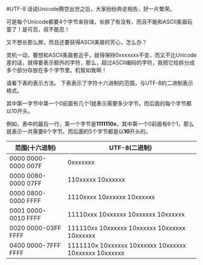 #UTF-8
话说Unicode腾空出世之后，大家纷纷奔走相告，好一片繁荣。

可是每个Unicode都要4个字节来存储，长胖了有没有，而且不能和ASCII美眉玩耍了！是可忍，叔不能忍！

又不想长那么胖，而且还要获得ASCII美眉的芳心，怎么办？

灵机一动，要想和ASCII美眉套近乎，就得保持0xxxxxxx不变，而又不比Unicode差的话，就得要表示额外的字符，那么，超过ASCII编码的字符，我把它给拆分成多个部分存放在多个字节里。机智如我啊！

请看下表的表示方法。
下表表示了字符十六进制的范围，与UTF-8的二进制表示格式。 

其中第一字节中第一个0前面有几个1就表示需要多少字节。而后面的每个字节都以10开头。

例如，表中的最后一行，第一个字节是**1111110x**，其中第一个0前面有6个1，那么就表示一共需要6个字节。而后面的5个字节都是以**10**开头的。

| 范围(十六进制) | UTF-8(二进制) |
| -- | -- |
| 0000 0000-0000 007F | 0xxxxxxx | 
| 0000 0080-0000 07FF | 110xxxxx 10xxxxxx | 
| 0000 0800-0000 FFFF | 1110xxxx 10xxxxxx 10xxxxxx |
| 0001 0000-0010 FFFF | 11110xxx 10xxxxxx 10xxxxxx 10xxxxxx |
| 0020 0000-03FF FFFF | 111110xx 10xxxxxx 10xxxxxx 10xxxxxx 10xxxxxx |
| 0400 0000-7FFF FFFF | 1111110x 10xxxxxx 10xxxxxx 10xxxxxx 10xxxxxx 10xxxxxx |


